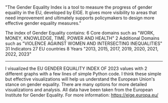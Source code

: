 "The Gender Equality Index is a tool to measure the progress of gender equality in the EU, developed by EIGE. It gives more visibility to areas that need improvement and ultimately supports policymakers to design more effective gender equality measures."

The index of Gender Equality contains:
6 Core domains such as "WORK, MONEY, KNOWLEDGE, TIME, POWER AND HEALTH"
2 Additional Domains such as "VIOLENCE AGAINST WOMEN AND INTERSECTING INEQUALITIES"
31 Indicators
27 EU countries
8 Years "2013, 2015, 2017, 2019, 2020, 2021, 2022, 2023"


-------------------------------------------------------------------------------------------------------------

I visualized the EU GENDER EQUALITY INDEX OF 2023 values with 2 different graphs with a few lines of simple Python code.
I think these simple but effective visualizations will help us understand the European Union's stance on gender equality.
There are many options for more detailed visualizations and analysis. All data have been taken from the European Institute for Gender Equality.
For more information: https://eige.europa.eu/
